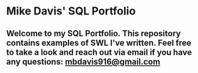 
# Mike Davis' SQL Portfolio

## Welcome to my SQL Portfolio. This repository contains examples of SWL I've written. Feel free to take a look and reach out via email if you have any questions: mbdavis916@gmail.com
